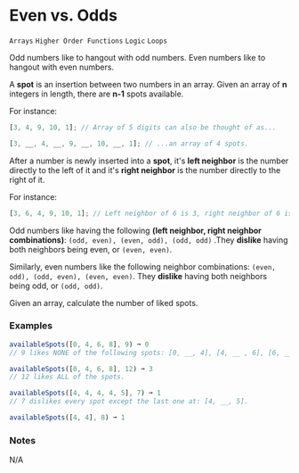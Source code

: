 # Even vs. Odds

`Arrays` `Higher Order Functions` `Logic` `Loops`

Odd numbers like to hangout with odd numbers. Even numbers like to hangout with even numbers.

A **spot** is an insertion between two numbers in an array. Given an array of **n** integers in length, there are **n-1** spots available.

For instance:

```js
[3, 4, 9, 10, 1]; // Array of 5 digits can also be thought of as...

[3, __, 4, __, 9, __, 10, __, 1]; // ...an array of 4 spots.
```

After a number is newly inserted into a **spot**, it's **left neighbor** is the number directly to the left of it and it's **right neighbor** is the number directly to the right of it.

For instance:

```js
[3, 6, 4, 9, 10, 1]; // Left neighbor of 6 is 3, right neighbor of 6 is 4.
```

Odd numbers like having the following **(left neighbor, right neighbor combinations)**: `(odd, even), (even, odd), (odd, odd)` .They **dislike** having both neighbors being even, or `(even, even)`.

Similarly, even numbers like the following neighbor combinations: `(even, odd), (odd, even), (even, even)`. They **dislike** having both neighbors being odd, or `(odd, odd)`.

Given an array, calculate the number of liked spots.

### Examples

```js
availableSpots([0, 4, 6, 8], 9) ➞ 0
// 9 likes NONE of the following spots: [0, __, 4], [4, __ , 6], [6, __, 8] b/c all of his neighbors are even.

availableSpots([0, 4, 6, 8], 12) ➞ 3
// 12 likes ALL of the spots.

availableSpots([4, 4, 4, 4, 5], 7) ➞ 1
// 7 dislikes every spot except the last one at: [4, __, 5].

availableSpots([4, 4], 8) ➞ 1
```

### Notes

N/A
